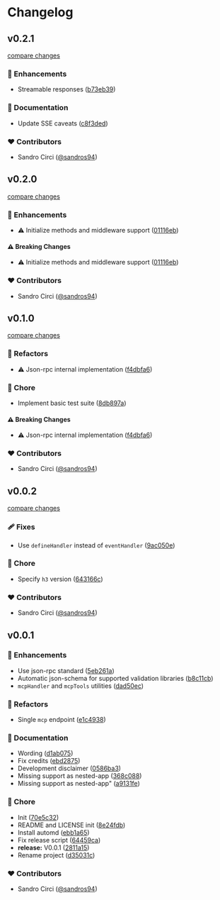 # Changelog

## v0.2.1

[compare changes](https://github.com/sandros94/h3-mcp-tools/compare/v0.2.0...v0.2.1)

### 🚀 Enhancements

- Streamable responses ([b73eb39](https://github.com/sandros94/h3-mcp-tools/commit/b73eb39))

### 📖 Documentation

- Update SSE caveats ([c8f3ded](https://github.com/sandros94/h3-mcp-tools/commit/c8f3ded))

### ❤️ Contributors

- Sandro Circi ([@sandros94](https://github.com/sandros94))

## v0.2.0

[compare changes](https://github.com/sandros94/h3-mcp-tools/compare/v0.1.0...v0.2.0)

### 🚀 Enhancements

- ⚠️ Initialize methods and middleware support ([01116eb](https://github.com/sandros94/h3-mcp-tools/commit/01116eb))

#### ⚠️ Breaking Changes

- ⚠️ Initialize methods and middleware support ([01116eb](https://github.com/sandros94/h3-mcp-tools/commit/01116eb))

### ❤️ Contributors

- Sandro Circi ([@sandros94](https://github.com/sandros94))

## v0.1.0

[compare changes](https://github.com/sandros94/h3-mcp-tools/compare/v0.0.2...v0.1.0)

### 💅 Refactors

- ⚠️ Json-rpc internal implementation ([f4dbfa6](https://github.com/sandros94/h3-mcp-tools/commit/f4dbfa6))

### 🏡 Chore

- Implement basic test suite ([8db897a](https://github.com/sandros94/h3-mcp-tools/commit/8db897a))

#### ⚠️ Breaking Changes

- ⚠️ Json-rpc internal implementation ([f4dbfa6](https://github.com/sandros94/h3-mcp-tools/commit/f4dbfa6))

### ❤️ Contributors

- Sandro Circi ([@sandros94](https://github.com/sandros94))

## v0.0.2

[compare changes](https://github.com/sandros94/h3-mcp-tools/compare/v0.0.1...v0.0.2)

### 🩹 Fixes

- Use `defineHandler` instead of `eventHandler` ([9ac050e](https://github.com/sandros94/h3-mcp-tools/commit/9ac050e))

### 🏡 Chore

- Specify `h3` version ([643166c](https://github.com/sandros94/h3-mcp-tools/commit/643166c))

### ❤️ Contributors

- Sandro Circi ([@sandros94](https://github.com/sandros94))

## v0.0.1

### 🚀 Enhancements

- Use json-rpc standard ([5eb261a](https://github.com/sandros94/h3-mcp-tools/commit/5eb261a))
- Automatic json-schema for supported validation libraries ([b8c11cb](https://github.com/sandros94/h3-mcp-tools/commit/b8c11cb))
- `mcpHandler` and `mcpTools` utilities ([dad50ec](https://github.com/sandros94/h3-mcp-tools/commit/dad50ec))

### 💅 Refactors

- Single `mcp` endpoint ([e1c4938](https://github.com/sandros94/h3-mcp-tools/commit/e1c4938))

### 📖 Documentation

- Wording ([d1ab075](https://github.com/sandros94/h3-mcp-tools/commit/d1ab075))
- Fix credits ([ebd2875](https://github.com/sandros94/h3-mcp-tools/commit/ebd2875))
- Development disclaimer ([0586ba3](https://github.com/sandros94/h3-mcp-tools/commit/0586ba3))
- Missing support as nested-app ([368c088](https://github.com/sandros94/h3-mcp-tools/commit/368c088))
- Missing support as nested-app" ([a9131fe](https://github.com/sandros94/h3-mcp-tools/commit/a9131fe))

### 🏡 Chore

- Init ([70e5c32](https://github.com/sandros94/h3-mcp-tools/commit/70e5c32))
- README and LICENSE init ([8e24fdb](https://github.com/sandros94/h3-mcp-tools/commit/8e24fdb))
- Install automd ([ebb1a65](https://github.com/sandros94/h3-mcp-tools/commit/ebb1a65))
- Fix release script ([64459ca](https://github.com/sandros94/h3-mcp-tools/commit/64459ca))
- **release:** V0.0.1 ([2811a15](https://github.com/sandros94/h3-mcp-tools/commit/2811a15))
- Rename project ([d35031c](https://github.com/sandros94/h3-mcp-tools/commit/d35031c))

### ❤️ Contributors

- Sandro Circi ([@sandros94](https://github.com/sandros94))
